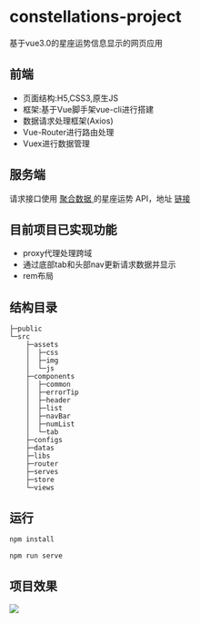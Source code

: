 # constellations-project
基于vue3.0的星座运势信息显示的网页应用



## 前端

- 页面结构:H5,CSS3,原生JS
- 框架:基于Vue脚手架vue-cli进行搭建
- 数据请求处理框架(Axios)
- Vue-Router进行路由处理
- Vuex进行数据管理



## 服务端

请求接口使用 [聚合数据 ](https://www.juhe.cn/)的星座运势 API，地址 [链接](https://www.juhe.cn/docs/api/id/58)



## 目前项目已实现功能

- proxy代理处理跨域
- 通过底部tab和头部nav更新请求数据并显示
- rem布局



## 结构目录

```
├─public
└─src
    ├─assets
    │  ├─css
    │  ├─img
    │  └─js
    ├─components
    │  ├─common
    │  ├─errorTip
    │  ├─header
    │  ├─list
    │  ├─navBar
    │  ├─numList
    │  └─tab
    ├─configs
    ├─datas
    ├─libs
    ├─router
    ├─serves
    ├─store
    └─views
```



## 运行

```javascript
npm install
```

```javascript
npm run serve
```



## 项目效果



<img src="https://i.loli.net/2021/07/05/hd16OknxQ4pEKqS.jpg"  />